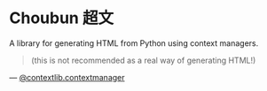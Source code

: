 # Choubun 超文

A library for generating HTML from Python using context managers.

> (this is not recommended as a real way of generating HTML!)

— [@contextlib.contextmanager](https://docs.python.org/3.5/library/contextlib.html#contextlib.contextmanager)
